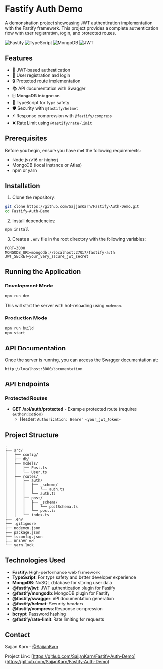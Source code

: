 # Fastify Auth Demo

A demonstration project showcasing JWT authentication implementation with the Fastify framework. This project provides a complete authentication flow with user registration, login, and protected routes.

![Fastify](https://img.shields.io/badge/Fastify-000000?style=for-the-badge&logo=fastify&logoColor=white)
![TypeScript](https://img.shields.io/badge/TypeScript-007ACC?style=for-the-badge&logo=typescript&logoColor=white)
![MongoDB](https://img.shields.io/badge/MongoDB-4EA94B?style=for-the-badge&logo=mongodb&logoColor=white)
![JWT](https://img.shields.io/badge/JWT-000000?style=for-the-badge&logo=JSON%20web%20tokens&logoColor=white)

## Features

- 🔑 JWT-based authentication
- 📝 User registration and login
- 🔒 Protected route implementation
- 📚 API documentation with Swagger
- 🗄️ MongoDB integration
- 🔄 TypeScript for type safety
- 🛡️ Security with `@fastify/helmet`
- ⚡ Response compression with `@fastify/compress`
- ❌ Rate Limit using `@fastify/rate-limit`

## Prerequisites

Before you begin, ensure you have met the following requirements:

- Node.js (v16 or higher)
- MongoDB (local instance or Atlas)
- npm or yarn

## Installation

1. Clone the repository:

```bash
git clone https://github.com/SajjanKarn/Fastify-Auth-Demo.git
cd Fastify-Auth-Demo
```

2. Install dependencies:

```bash
npm install
```

3. Create a `.env` file in the root directory with the following variables:

```
PORT=3000
MONGODB_URI=mongodb://localhost:27017/fastify-auth
JWT_SECRET=your_very_secure_jwt_secret
```

## Running the Application

### Development Mode

```bash
npm run dev
```

This will start the server with hot-reloading using `nodemon`.

### Production Mode

```bash
npm run build
npm start
```

## API Documentation

Once the server is running, you can access the Swagger documentation at:

```
http://localhost:3000/documentation
```

## API Endpoints

### Protected Routes

- **GET /api/auth/protected** - Example protected route (requires authentication)
  - Header: `Authorization: Bearer <your_jwt_token>`

## Project Structure

```
.
├── src/
│   ├── config/
│   ├── db/
│   ├── models/
│   │   ├── Post.ts
│   │   └── User.ts
│   ├── routes/
│   │   ├── auth/
│   │   │   ├── _schema/
│   │   │   │   └── auth.ts
│   │   │   └── auth.ts
│   │   ├── post/
│   │   │   ├── _schema/
│   │   │   │   └── postSchema.ts
│   │   │   └── post.ts
│   │   └── index.ts
├── .env
├── .gitignore
├── nodemon.json
├── package.json
├── tsconfig.json
├── README.md
└── yarn.lock
```

## Technologies Used

- **Fastify**: High-performance web framework
- **TypeScript**: For type safety and better developer experience
- **MongoDB**: NoSQL database for storing user data
- **@fastify/jwt**: JWT authentication plugin for Fastify
- **@fastify/mongodb**: MongoDB plugin for Fastify
- **@fastify/swagger**: API documentation generation
- **@fastify/helmet**: Security headers
- **@fastify/compress**: Response compression
- **bcrypt**: Password hashing
- **@fastify/rate-limit**: Rate limiting for requests

## Contact

Sajjan Karn - [@SajjanKarn](https://github.com/SajjanKarn)

Project Link: [https://github.com/SajjanKarn/Fastify-Auth-Demo](https://github.com/SajjanKarn/Fastify-Auth-Demo)
